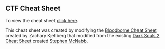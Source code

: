## CTF Cheat Sheet

To view the cheat sheet [click here](https://geekiespice.github.io/ctf-hackfest/).

This cheat sheet was created by modifying the [Bloodborne Cheat Sheet](https://github.com/ZKjellberg/bloodborne-cheat-sheet/) created by Zachary Kjellberg that modified from the existing [Dark Souls 2 Cheat Sheet](https://github.com/smcnabb/dark-souls-2-cheat-sheet/tree/gh-pages) created [Stephen McNabb](https://github.com/smcnabb).
